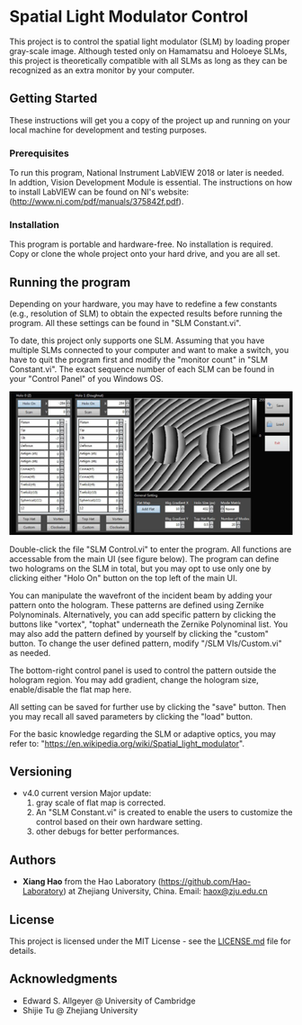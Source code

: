 # Spatial Light Modulator Control

This project is to control the spatial light modulator (SLM) by loading proper gray-scale image. Although tested only on Hamamatsu and Holoeye SLMs, this project is theoretically compatible with all SLMs as long as they can be recognized as an extra monitor by your computer.

## Getting Started

These instructions will get you a copy of the project up and running on your local machine for development and testing purposes.

### Prerequisites

To run this program, National Instrument LabVIEW 2018 or later is needed. In addtion, Vision Development Module is essential. The instructions on how to install LabVIEW can be found on NI's website:
(http://www.ni.com/pdf/manuals/375842f.pdf). 

### Installation

This program is portable and hardware-free. No installation is required. Copy or clone the whole project onto your hard drive, and you are all set.

## Running the program

Depending on your hardware, you may have to redefine a few constants (e.g., resolution of SLM) to obtain the expected results before running the program. All these settings can be found in "SLM Constant.vi".

To date, this project only supports one SLM. Assuming that you have multiple SLMs connected to your computer and want to make a switch, you have to quit the program first and modify the "monitor count" in "SLM Constant.vi". The exact sequence number of each SLM can be found in your "Control Panel" of you Windows OS.

![main UI](Figures/mainUI.png)

Double-click the file "SLM Control.vi" to enter the program. All functions are accessable from the main UI (see figure below). The program can define two holograms on the SLM in total, but you may opt to use only one by clicking either "Holo On" button on the top left of the main UI.

You can manipulate the wavefront of the incident beam by adding your pattern onto the hologram. These patterns are defined using Zernike Polynominals. Alternatively, you can add specific pattern by clicking the buttons like "vortex", "tophat" underneath the Zernike Polynominal list. You may also add the pattern defined by yourself by clicking the "custom" button. To change the user defined pattern, modify "/SLM VIs/Custom.vi" as needed.

The bottom-right control panel is used to control the pattern outside the hologram region. You may add gradient, change the hologram size, enable/disable the flat map here.

All setting can be saved for further use by clicking the "save" button. Then you may recall all saved parameters by clicking the "load" button.

For the basic knowledge regarding the SLM or adaptive optics, you may refer to:
 "https://en.wikipedia.org/wiki/Spatial_light_modulator".


## Versioning

* v4.0 current version
Major update: 
    1. gray scale of flat map is corrected.
    2. An "SLM Constant.vi" is created to enable the users to customize the control based on their own hardware setting. 
    3. other debugs for better performances.


## Authors

* **Xiang Hao** from the Hao Laboratory (https://github.com/Hao-Laboratory) at Zhejiang University, China. Email: haox@zju.edu.cn

## License

This project is licensed under the MIT License - see the [LICENSE.md](LICENSE.md) file for details.

## Acknowledgments

* Edward S. Allgeyer @ University of Cambridge
* Shijie Tu @ Zhejiang University

